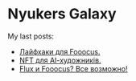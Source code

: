# Nyukers Galaxy
My last posts:
<!-- blogger articles start -->
- <a href="http://nyukers.blogspot.com/2024/12/fooocus.html" target="_blank">Лайфхаки для Fooocus.</a>
- <a href="http://nyukers.blogspot.com/2024/12/nft.html" target="_blank">NFT для АІ-художників.</a>
- <a href="http://nyukers.blogspot.com/2024/12/flux-fooocus.html" target="_blank">Flux и Fooocus? Все возможно!</a>

<!-- blogger articles end -->

